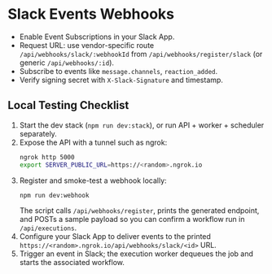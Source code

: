 # Slack Events Webhooks

- Enable Event Subscriptions in your Slack App.
- Request URL: use vendor-specific route `/api/webhooks/slack/:webhookId` from `/api/webhooks/register/slack` (or generic `/api/webhooks/:id`).
- Subscribe to events like `message.channels`, `reaction_added`.
- Verify signing secret with `X-Slack-Signature` and timestamp.

## Local Testing Checklist

1. Start the dev stack (`npm run dev:stack`), or run API + worker + scheduler separately.
2. Expose the API with a tunnel such as ngrok:
   ```bash
   ngrok http 5000
   export SERVER_PUBLIC_URL=https://<random>.ngrok.io
   ```
3. Register and smoke-test a webhook locally:
   ```bash
   npm run dev:webhook
   ```
   The script calls `/api/webhooks/register`, prints the generated endpoint, and POSTs a sample payload so you can confirm a workflow run in `/api/executions`.
4. Configure your Slack App to deliver events to the printed `https://<random>.ngrok.io/api/webhooks/slack/<id>` URL.
5. Trigger an event in Slack; the execution worker dequeues the job and starts the associated workflow.
